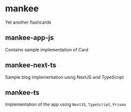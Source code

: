 # mankee
Yet another flashcards

## mankee-app-js
Contains sample implementation of Card

## mankee-next-ts

Sample blog implementation using NextJS and TypeScript

## mankee-ts

Implementation of the app using `NextJS`, `TypeScript`, `Prisma`